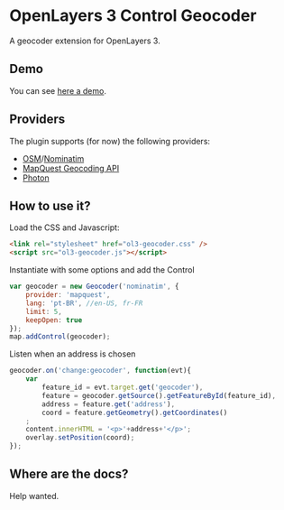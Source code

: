 # OpenLayers 3 Control Geocoder
A geocoder extension for OpenLayers 3.

## Demo
You can see [here a demo](http://rawgit.com/jonataswalker/ol3-geocoder/master/examples/control-nominatim.html).

## Providers
The plugin supports (for now) the following providers:

* [OSM](http://www.openstreetmap.org/)/[Nominatim](http://wiki.openstreetmap.org/wiki/Nominatim)
* [MapQuest Geocoding API](http://open.mapquestapi.com/nominatim/)
* [Photon](http://photon.komoot.de/)

## How to use it?
Load the CSS and Javascript:
```HTML
<link rel="stylesheet" href="ol3-geocoder.css" />
<script src="ol3-geocoder.js"></script>
```

Instantiate with some options and add the Control
```javascript
var geocoder = new Geocoder('nominatim', {
    provider: 'mapquest',
    lang: 'pt-BR', //en-US, fr-FR
    limit: 5,
    keepOpen: true
});
map.addControl(geocoder);
```

Listen when an address is chosen
```javascript
geocoder.on('change:geocoder', function(evt){
    var
        feature_id = evt.target.get('geocoder'),
        feature = geocoder.getSource().getFeatureById(feature_id),
        address = feature.get('address'),
        coord = feature.getGeometry().getCoordinates()
    ;
    content.innerHTML = '<p>'+address+'</p>';
    overlay.setPosition(coord);
});
```

## Where are the docs?
Help wanted.
